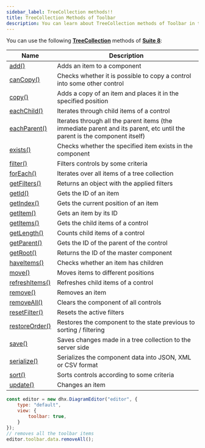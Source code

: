 ```yaml
---
sidebar_label: TreeCollection methods!!
title: TreeCollection Methods of Toolbar
description: You can learn about TreeCollection methods of Toolbar in the documentation of the DHTMLX JavaScript Diagram library. Browse developer guides and API reference, try out code examples and live demos, and download a free 30-day evaluation version of DHTMLX Diagram.
---
```


You can use the following [**TreeCollection**](https://docs.dhtmlx.com/suite/category/treecollection-methods/) methods of [**Suite 8**](https://docs.dhtmlx.com/suite/):

| Name                                                                                        | Description                                                        |
| ------------------------------------------------------------------------------------------- | ------------------------------------------------------------------ |
| [add()](https://docs.dhtmlx.com/suite/tree_collection/api/treecollection_add_method/)     | Adds an item to a component                                        |
| [canCopy()](https://docs.dhtmlx.com/suite/tree_collection/api/treecollection_cancopy_method/) | Checks whether it is possible to copy a control into some other control |
| [copy()](https://docs.dhtmlx.com/suite/tree_collection/api/treecollection_copy_method/)   | Adds a copy of an item and places it in the specified position     |
| [eachChild()](https://docs.dhtmlx.com/suite/tree_collection/api/treecollection_eachchild_method/) | Iterates through child items of a control                  |
| [eachParent()](https://docs.dhtmlx.com/suite/tree_collection/api/treecollection_eachparent_method/) | Iterates through all the parent items (the immediate parent and its parent, etc until the parent is the component itself) |
| [exists()](https://docs.dhtmlx.com/suite/tree_collection/api/treecollection_exists_method/) | Checks whether the specified item exists in the component        |
| [filter()](https://docs.dhtmlx.com/suite/tree_collection/api/treecollection_filter_method/) | Filters controls by some criteria                                |
| [forEach()](https://docs.dhtmlx.com/suite/tree_collection/api/treecollection_foreach_method/) | Iterates over all items of a tree collection                   |
| [getFilters()](https://docs.dhtmlx.com/suite/tree_collection/api/treecollection_getfilters_method/) | Returns an object with the applied filters               |
| [getId()](https://docs.dhtmlx.com/suite/tree_collection/api/treecollection_getid_method/) | Gets the ID of an item                                             |
| [getIndex()](https://docs.dhtmlx.com/suite/tree_collection/api/treecollection_getindex_method/) | Gets the current position of an item                         |
| [getItem()](https://docs.dhtmlx.com/suite/tree_collection/api/treecollection_getitem_method/) | Gets an item by its ID                                         |
| [getItems()](https://docs.dhtmlx.com/suite/tree_collection/api/treecollection_getitems_method/) | Gets the child items of a control                            |
| [getLength()](https://docs.dhtmlx.com/suite/tree_collection/api/treecollection_getlength_method/) | Counts child items of a control                            |
| [getParent()](https://docs.dhtmlx.com/suite/tree_collection/api/treecollection_getparent_method/) | Gets the ID of the parent of the control                   |
| [getRoot()](https://docs.dhtmlx.com/suite/tree_collection/api/treecollection_getroot_method/) | Returns the ID of the master component                         |
| [haveItems()](https://docs.dhtmlx.com/suite/tree_collection/api/treecollection_haveitems_method/) | Checks whether an item has children                        |
| [move()](https://docs.dhtmlx.com/suite/tree_collection/api/treecollection_move_method/)       | Moves items to different positions                             |
| [refreshItems()](https://docs.dhtmlx.com/suite/tree_collection/api/treecollection_refreshitems_method/) | Refreshes child items of a control                   |
| [remove()](https://docs.dhtmlx.com/suite/tree_collection/api/treecollection_remove_method/)   | Removes an item                                                |
| [removeAll()](https://docs.dhtmlx.com/suite/tree_collection/api/treecollection_removeall_method/) | Clears the component of all controls                       |
| [resetFilter()](https://docs.dhtmlx.com/suite/tree_collection/api/treecollection_resetfilter_method/) | Resets the active filters                              |
| [restoreOrder()](https://docs.dhtmlx.com/suite/tree_collection/api/treecollection_restoreorder_method/) | Restores the component to the state previous to sorting / filtering |
| [save()](https://docs.dhtmlx.com/suite/tree_collection/api/treecollection_save_method/) | Saves changes made in a tree collection to the server side           |
| [serialize()](https://docs.dhtmlx.com/suite/tree_collection/api/treecollection_serialize_method/) | Serializes the component data into JSON, XML or CSV format |
| [sort()](https://docs.dhtmlx.com/suite/tree_collection/api/treecollection_sort_method/) | Sorts controls according to some criteria                            |
| [update()](https://docs.dhtmlx.com/suite/tree_collection/api/treecollection_update_method/) | Changes an item                                                  |

~~~js
const editor = new dhx.DiagramEditor("editor", {
    type: "default",
    view: {
        toolbar: true,
    }
});
// removes all the toolbar items
editor.toolbar.data.removeAll();
~~~
